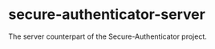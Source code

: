 secure-authenticator-server
===========================

The server counterpart of the Secure-Authenticator project.
